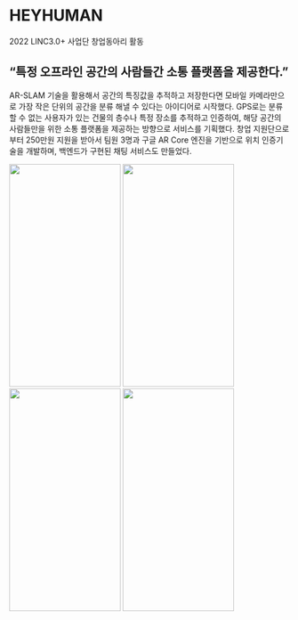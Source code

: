# HEYHUMAN
2022 LINC3.0+ 사업단 창업동아리 활동

## “특정 오프라인 공간의 사람들간 소통 플랫폼을 제공한다.” 
AR-SLAM 기술을 활용해서 공간의 특징값을 추적하고 저장한다면 모바일 카메라만으로 가장 작은 단위의 공간을 분류 해낼 수 있다는 아이디어로 시작했다. GPS로는 분류할 수 없는 사용자가 있는 건물의 층수나 특정 장소를 추적하고 인증하여, 해당 공간의 사람들만을 위한 소통 플랫폼을 제공하는 방향으로 서비스를 기획했다. 창업 지원단으로 부터 250만원 지원을 받아서 팀원 3명과 구글 AR Core 엔진을 기반으로 위치 인증기술을 개발하며, 백엔드가 구현된 채팅 서비스도 만들었다.

<img src="https://github.com/youngbin03/HEYHUMAN/assets/87307678/2f08c2ff-35e5-4fc3-8c61-bf82cc00699d" width="200" height="400"/>
<img src="https://github.com/youngbin03/HEYHUMAN/assets/87307678/3166aa58-27db-4b7b-b64b-1537fdce18e6" width="200" height="400"/>
<img src="https://github.com/youngbin03/HEYHUMAN/assets/87307678/498f074c-c68d-4da9-99ab-f923952e806a" width="200" height="400"/>
<img src="https://github.com/youngbin03/HEYHUMAN/assets/87307678/a8dfeeaf-71dd-4ebe-a89c-190d5bda5ed6" width="200" height="400"/>
